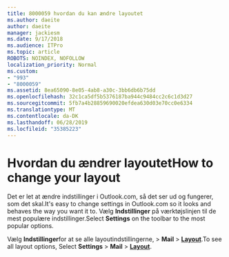 ```yaml
---
title: 8000059 hvordan du kan ændre layoutet
ms.author: daeite
author: daeite
manager: jackiesm
ms.date: 9/17/2018
ms.audience: ITPro
ms.topic: article
ROBOTS: NOINDEX, NOFOLLOW
localization_priority: Normal
ms.custom:
- "993"
- "8000059"
ms.assetid: 8ea65090-8e05-4ab8-a30c-3bb6db6b75dd
ms.openlocfilehash: 32c1ca5df5b5376187ba944c9484cc2c6c1d3d27
ms.sourcegitcommit: 5fb7a4b28859690020efdea630d03e70cc0e6334
ms.translationtype: MT
ms.contentlocale: da-DK
ms.lasthandoff: 06/28/2019
ms.locfileid: "35385223"
---
```

# <a name="how-to-change-your-layout"></a><span data-ttu-id="457db-102">Hvordan du ændrer layoutet</span><span class="sxs-lookup"><span data-stu-id="457db-102">How to change your layout</span></span>

<span data-ttu-id="457db-103">Det er let at ændre indstillinger i Outlook.com, så det ser ud og fungerer, som det skal.</span><span class="sxs-lookup"><span data-stu-id="457db-103">It's easy to change settings in Outlook.com so it looks and behaves the way you want it to.</span></span> <span data-ttu-id="457db-104">Vælg **Indstillinger** på værktøjslinjen til de mest populære indstillinger.</span><span class="sxs-lookup"><span data-stu-id="457db-104">Select **Settings** on the toolbar to the most popular options.</span></span>

<span data-ttu-id="457db-105">Vælg **Indstillinger**for at se alle layoutindstillingerne, > **Mail** > [**Layout**](https://outlook.live.com/mail/options/mail/layout).</span><span class="sxs-lookup"><span data-stu-id="457db-105">To see all layout options, Select **Settings** > **Mail** > [**Layout**](https://outlook.live.com/mail/options/mail/layout).</span></span>
  